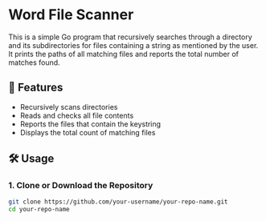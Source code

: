 # Word File Scanner

This is a simple Go program that recursively searches through a directory and its subdirectories for files containing a string as mentioned by the user. It prints the paths of all matching files and reports the total number of matches found.

## 🧾 Features

- Recursively scans directories
- Reads and checks all file contents
- Reports the files that contain the keystring
- Displays the total count of matching files

## 🛠️ Usage

### 1. Clone or Download the Repository

```bash
git clone https://github.com/your-username/your-repo-name.git
cd your-repo-name
